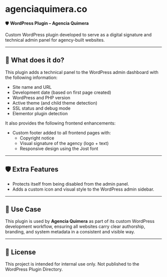 # agenciaquimera.co

🛡️ **WordPress Plugin – Agencia Quimera**

Custom WordPress plugin developed to serve as a digital signature and technical admin panel for agency-built websites.

---

## 🎯 What does it do?

This plugin adds a technical panel to the WordPress admin dashboard with the following information:

- Site name and URL
- Development date (based on first page created)
- WordPress and PHP version
- Active theme (and child theme detection)
- SSL status and debug mode
- Elementor plugin detection

It also provides the following frontend enhancements:

- Custom footer added to all frontend pages with:
  - Copyright notice
  - Visual signature of the agency (logo + text)
  - Responsive design using the Jost font

---

## 🛡️ Extra Features

- Protects itself from being disabled from the admin panel.
- Adds a custom icon and visual style to the WordPress admin sidebar.

---

## 💼 Use Case

This plugin is used by **Agencia Quimera** as part of its custom WordPress development workflow, ensuring all websites carry clear authorship, branding, and system metadata in a consistent and visible way.

---

## 📄 License

This project is intended for internal use only. Not published to the WordPress Plugin Directory.

